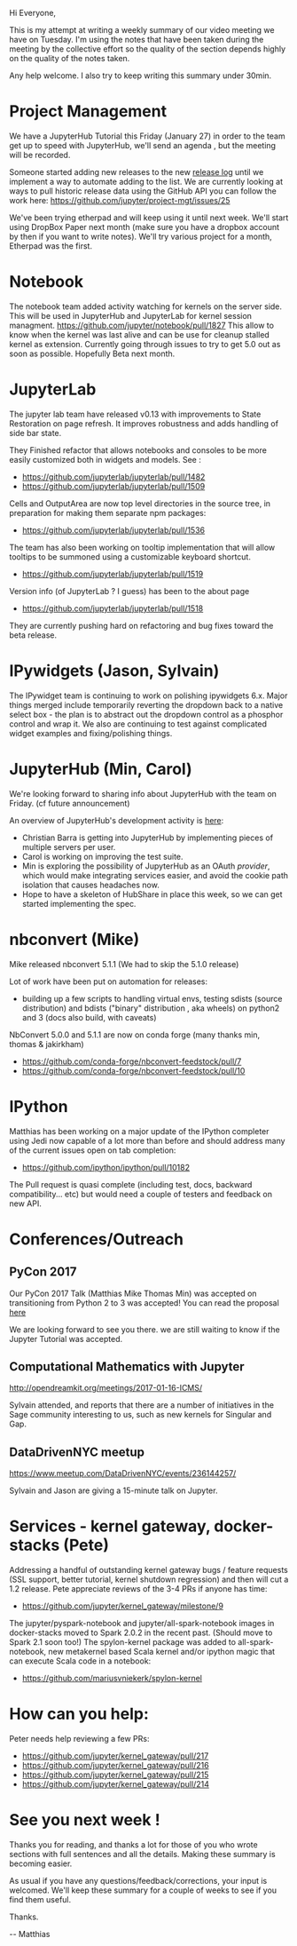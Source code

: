 Hi Everyone, 

This is my attempt at writing a weekly summary of our video meeting we have on
Tuesday. I'm using the notes that have been taken during the meeting by the
collective effort so the quality of the section depends highly on the quality
of the notes taken.

Any help welcome. I also try to keep writing this summary under 30min. 

# Project Management

We have a JupyterHub Tutorial this Friday (January 27) in order to the team get
up to speed with JupyterHub, we'll send an agenda , but the meeting will be
recorded. 

Someone started adding new releases to the new [release
log](https://docs.google.com/spreadsheets/d/16fpjrU2W2YBWUFrFFyY3N5IxNZRykuoZhKkRJE_ulYk/edit#gid=0)
until we implement a way to automate adding to the list. We are currently looking at
ways to pull historic release data using the GitHub API you can follow the work
here: https://github.com/jupyter/project-mgt/issues/25 

We've been trying etherpad and will keep using it until next week. We'll start
using DropBox Paper next month (make sure you have a dropbox account by then if
you want to write notes). We'll try various project for a month, Etherpad was
the first.

# Notebook 

The notebook team added activity watching for kernels on the server side.  This
will be used in JupyterHub and JupyterLab for kernel session managment.
https://github.com/jupyter/notebook/pull/1827 This allow to know when the
kernel was last alive and can be use for cleanup stalled kernel as extension.
Currently going through issues to try to get 5.0 out as soon as possible.
Hopefully Beta next month.

# JupyterLab

The jupyter lab team have released v0.13 with improvements to State Restoration
on page refresh. It improves robustness and adds handling of side bar state.

They Finished refactor that allows notebooks and consoles to be more easily
customized both in widgets and models. See :

  - https://github.com/jupyterlab/jupyterlab/pull/1482
  - https://github.com/jupyterlab/jupyterlab/pull/1509

Cells and OutputArea are now top level directories in the source tree, in
preparation for making them separate npm packages:

  - https://github.com/jupyterlab/jupyterlab/pull/1536

The team has also been working on tooltip implementation that will allow
tooltips to be summoned using a customizable keyboard shortcut.
  
  - https://github.com/jupyterlab/jupyterlab/pull/1519

Version info (of JupyterLab ? I guess) has been to the about page
  - https://github.com/jupyterlab/jupyterlab/pull/1518

They are currently pushing hard on refactoring and bug fixes toward the beta
release.


# IPywidgets (Jason, Sylvain)

The IPywidget team is continuing to  work on polishing ipywidgets 6.x. Major
things merged include temporarily reverting the dropdown back to a native
select box - the plan is to abstract out the dropdown control as a phosphor
control and wrap it. We also are continuing to test against complicated widget
examples and fixing/polishing things.


# JupyterHub (Min, Carol)

We're looking forward to sharing info about JupyterHub with the team on Friday.
(cf future announcement)

An overview of JupyterHub's development activity is [here](https://github.com/willingc/org-pulse/blob/jhub/2017_01_24_jhub.md): 

- Christian Barra is getting into JupyterHub by implementing pieces of multiple
  servers per user.
- Carol is working on improving the test suite.
- Min is exploring the possibility of JupyterHub as an OAuth *provider*, which
  would make integrating services easier, and avoid the cookie path isolation
  that causes headaches now.
- Hope to have a skeleton of HubShare in place this week, so we can get started
  implementing the spec.

# nbconvert (Mike) 

Mike released nbconvert 5.1.1 (We had to skip the 5.1.0 release) 

Lot of work have been put on automation for releases:
 - building up a few scripts to handling virtual envs, testing sdists
   (source distribution) and bdists ("binary" distribution , aka wheels) on
   python2 and 3 (docs also build, with caveats)

NbConvert 5.0.0 and 5.1.1 are now on conda forge (many thanks min, thomas & jakirkham)
- https://github.com/conda-forge/nbconvert-feedstock/pull/7
- https://github.com/conda-forge/nbconvert-feedstock/pull/10

# IPython

Matthias has been working on a major update of the IPython completer using Jedi
now capable of a lot more than before and should address many of the current
issues open on tab completion:

- https://github.com/ipython/ipython/pull/10182

The Pull request is quasi complete (including test, docs, backward
compatibility... etc) but would need a couple of testers and feedback on new
API. 

# Conferences/Outreach

## PyCon 2017

Our PyCon 2017 Talk (Matthias Mike Thomas Min) was accepted on
transitioning from Python 2 to 3 was accepted! You can read the proposal
[here](https://github.com/python3statement/pycon-2017/blob/master/proposal.md)

We are looking forward to see you there. we are still waiting to know if the
Jupyter Tutorial was accepted. 

## Computational Mathematics with Jupyter

http://opendreamkit.org/meetings/2017-01-16-ICMS/

Sylvain attended, and reports that there are a number of initiatives in the
Sage community interesting to us, such as new kernels for Singular and Gap.

## DataDrivenNYC meetup

https://www.meetup.com/DataDrivenNYC/events/236144257/

Sylvain and Jason are giving a 15-minute talk on Jupyter.


# Services - kernel gateway, docker-stacks (Pete)

Addressing a handful of outstanding kernel gateway bugs / feature requests (SSL
support, better tutorial, kernel shutdown regression) and then will cut a 1.2
release. Pete appreciate reviews of the 3-4 PRs if anyone has time:
    
- https://github.com/jupyter/kernel_gateway/milestone/9 
    
The jupyter/pyspark-notebook and jupyter/all-spark-notebook images in docker-stacks
moved to Spark 2.0.2 in the recent past. (Should move to Spark 2.1 soon too!)
The spylon-kernel package was added to all-spark-notebook, new metakernel based
Scala kernel and/or ipython magic that can execute Scala code in a notebook:

- https://github.com/mariusvniekerk/spylon-kernel

# How can you help:

Peter needs help reviewing a few PRs:

- https://github.com/jupyter/kernel_gateway/pull/217
- https://github.com/jupyter/kernel_gateway/pull/216
- https://github.com/jupyter/kernel_gateway/pull/215
- https://github.com/jupyter/kernel_gateway/pull/214


# See you next week !

Thanks you for reading, and thanks a lot for those of you who wrote sections
with full sentences and all the details. Making these summary is becoming
easier. 

As usual if you have any questions/feedback/corrections, your input is welcomed.
We'll keep these summary for a couple of weeks to see if you find them useful.

Thanks. 

-- 
Matthias 


